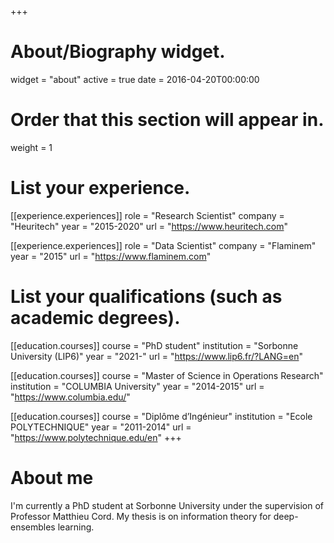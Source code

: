 +++
# About/Biography widget.
widget = "about"
active = true
date = 2016-04-20T00:00:00

# Order that this section will appear in.
weight = 1

# List your experience.
[[experience.experiences]]
  role = "Research Scientist"
  company = "Heuritech"
  year = "2015-2020"
  url = "https://www.heuritech.com"

[[experience.experiences]]
  role = "Data Scientist"
  company = "Flaminem"
  year = "2015"
  url = "https://www.flaminem.com"


# List your qualifications (such as academic degrees).
[[education.courses]]
  course = "PhD student"
  institution = "Sorbonne University (LIP6)"
  year = "2021-"
  url = "https://www.lip6.fr/?LANG=en"

[[education.courses]]
  course = "Master of Science in Operations Research"
  institution = "COLUMBIA University"
  year = "2014-2015"
  url = "https://www.columbia.edu/"

[[education.courses]]
  course = "Diplôme d’Ingénieur"
  institution = "Ecole POLYTECHNIQUE"
  year = "2011-2014"
  url = "https://www.polytechnique.edu/en"
+++

# About me

I'm currently a PhD student at Sorbonne University under the supervision of
Professor Matthieu Cord. My thesis is on information theory for deep-ensembles learning.
